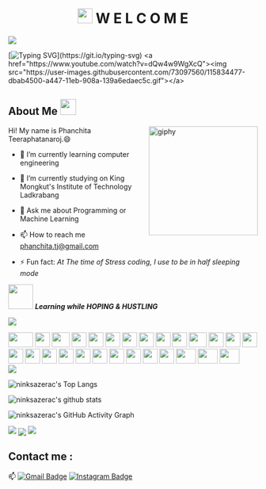 <h1 align="center"><img src="https://github.com/souvikguria98/souvikguria98/blob/master/Hi.gif" width="30"> W E L C O M E</h1>
<img align="center" src="https://profile-counter.glitch.me/ninksazerac/count.svg">

[![Typing SVG](https://readme-typing-svg.herokuapp.com?font=OoohBaby&color=F999B7&size=30&lines=Hey!+I'm+Phanchita;Let's+enjoy+my+treasure!;)](https://git.io/typing-svg)
<a href="https://www.youtube.com/watch?v=dQw4w9WgXcQ"><img src="https://user-images.githubusercontent.com/73097560/115834477-dbab4500-a447-11eb-908a-139a6edaec5c.gif"></a>

<h2> About Me <img src = "https://media2.giphy.com/media/QssGEmpkyEOhBCb7e1/giphy.gif?cid=ecf05e47a0n3gi1bfqntqmob8g9aid1oyj2wr3ds3mg700bl&rid=giphy.gif" width = 32px></h2>
<img align='right' src="https://media.giphy.com/media/M9gbBd9nbDrOTu1Mqx/giphy.gif" width="220" alt="giphy">
Hi! My name is Phanchita Teeraphatanaroj.😄

- 🌱 I’m currently learning computer engineering

- 🔭 I’m currently studying on King Mongkut's Institute of Technology Ladkrabang
   
- 💬 Ask me about Programming or Machine Learning

- 📫 How to reach me phanchita.tj@gmail.com

- ⚡ Fun fact: *At The time of Stress coding, I use to be in half sleeping mode*

<img src="https://media.giphy.com/media/VgCDAzcKvsR6OM0uWg/giphy.gif" width="50" /> <b><i>Learning while HOPING & HUSTLING</i></b>

<a href="https://www.youtube.com/watch?v=dQw4w9WgXcQ"><img src="https://user-images.githubusercontent.com/73097560/115834477-dbab4500-a447-11eb-908a-139a6edaec5c.gif"></a>

<div>
    <img src="https://cultofthepartyparrot.com/parrots/hd/angelparrot.gif" width="50" height="30"/>
    <img src="https://cultofthepartyparrot.com/flags/hd/indiaparrot.gif" width="30" height="30"/>
    <img src="https://cultofthepartyparrot.com/parrots/asyncparrot.gif" width="36" height="30"/>
    <img src="https://cultofthepartyparrot.com/parrots/exceptionallyfastparrot.gif" width="30" height="30"/>
    <img src="https://cultofthepartyparrot.com/parrots/hd/PHParrot.gif" width="30" height="30"/>
    <img src="https://cultofthepartyparrot.com/parrots/hd/jumpingparrot.gif" width="30" height="30"/>
    <img src="https://cultofthepartyparrot.com/parrots/hd/opensourceparrot.gif" width="30" height="30"/>
    <img src="https://cultofthepartyparrot.com/parrots/hd/dealwithitnowparrot.gif" width="30" height="30"/>
    <img src="https://cultofthepartyparrot.com/parrots/hd/hypnoparrotlight.gif" width="30" height="30"/>
    <img src="https://cultofthepartyparrot.com/parrots/databaseparrot.gif" width="30" height="30"/>
    <img src="https://cultofthepartyparrot.com/parrots/fixparrot.gif" width="36" height="30"/>
    <img src="https://cultofthepartyparrot.com/parrots/hd/laptop_parrot.gif" width="30" height="30"/>
    <img src="https://cultofthepartyparrot.com/parrots/hd/spinningparrot.gif" width="30" height="30"/>
    <img src="https://cultofthepartyparrot.com/parrots/hd/levitationparrot.gif" width="30" height="30"/>
    <img src="https://cultofthepartyparrot.com/parrots/hd/meldparrot.gif" width="30" height="30"/>
    <img src="https://cultofthepartyparrot.com/parrots/slomoparrot.gif" width="30" height="30"/>
    <img src="https://cultofthepartyparrot.com/parrots/hd/moonwalkingparrot.gif" width="30" height="30"/>
    <img src="https://cultofthepartyparrot.com/parrots/hd/stableparrot.gif" width="30" height="30"/>
    <img src="https://cultofthepartyparrot.com/parrots/hd/scienceparrot.gif" width="30" height="30"/>
    <img src="https://cultofthepartyparrot.com/parrots/hd/pirateparrot.gif" width="30" height="30"/>
    <img src="https://cultofthepartyparrot.com/parrots/hd/footballparrot.gif" width="30" height="30"/>
    <img src="https://cultofthepartyparrot.com/parrots/hd/illuminatiparrot.gif" width="30" height="30"/>
    <img src="https://cultofthepartyparrot.com/parrots/hd/hypnoparrotdark.gif" width="30" height="30"/>
    <img src="https://cultofthepartyparrot.com/parrots/hd/mustacheparrot.gif" width="30" height="30"/>
    <img src="https://cultofthepartyparrot.com/parrots/hd/DadParrot.gif" width="40" height="30"/>
    <img src="https://cultofthepartyparrot.com/parrots/hd/FrenchParrot.gif" width="40" height="30"/>
    <img src="https://cultofthepartyparrot.com/parrots/hd/YosemiteSamParrot.gif" width="40" height="30"/>
</div>
<a href="https://www.youtube.com/watch?v=dQw4w9WgXcQ"><img src="https://user-images.githubusercontent.com/73097560/115834477-dbab4500-a447-11eb-908a-139a6edaec5c.gif"></a>


![ninksazerac's Top Langs](https://github-readme-stats.vercel.app/api/top-langs/?username=ninksazerac&theme=tokyonight&layout=compact)

![ninksazerac's github stats](https://github-readme-stats.vercel.app/api?username=ninksazerac&show_icons=true&theme=tokyonight)

![ninksazerac's GitHub Activity Graph](https://activity-graph.herokuapp.com/graph?username=ninksazerac&theme=tokyonight)

<a href="https://www.youtube.com/watch?v=dQw4w9WgXcQ"><img src="https://user-images.githubusercontent.com/73097560/115834477-dbab4500-a447-11eb-908a-139a6edaec5c.gif"></a>
<img align="center" src="https://raw.githubusercontent.com/praveenscience/praveenscience/master/soc/snake.svg">
<a href="https://www.youtube.com/watch?v=dQw4w9WgXcQ"><img src="https://user-images.githubusercontent.com/73097560/115834477-dbab4500-a447-11eb-908a-139a6edaec5c.gif"></a>

## Contact me : 
📫 [![Gmail Badge](https://img.shields.io/badge/-phanchita.tj@gmail.com-blue?style=flat-roundedrectangle&logo=Gmail&logoColor=white&link=mailto:phanchita.tj@gmail.com)](phanchita.tj@gmail.com)
[![Instagram Badge](https://img.shields.io/badge/-n.sazerac_-E4405F?style=flat-roundedrectangle&logo=instagram&logoColor=white&link=https://www.instagram.com/n.sazerac_/)](https://www.instagram.com/n.sazerac_/)
